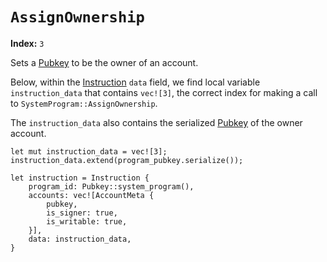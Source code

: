 # `AssignOwnership`

**Index:** `3`

Sets a [Pubkey] to be the owner of an account.

Below, within the [Instruction] `data` field, we find local variable `instruction_data` that contains `vec![3]`, the correct index for making a call to `SystemProgram::AssignOwnership`. 

The `instruction_data` also contains the serialized [Pubkey] of the owner account.

```rust,ignore
let mut instruction_data = vec![3];
instruction_data.extend(program_pubkey.serialize());

let instruction = Instruction {
    program_id: Pubkey::system_program(),
    accounts: vec![AccountMeta {
        pubkey,
        is_signer: true,
        is_writable: true,
    }],
    data: instruction_data,
}
```

[Pubkey]: ../program/pubkey.md
[Instruction]: ../program/instructions-and-messages.md#instructions

